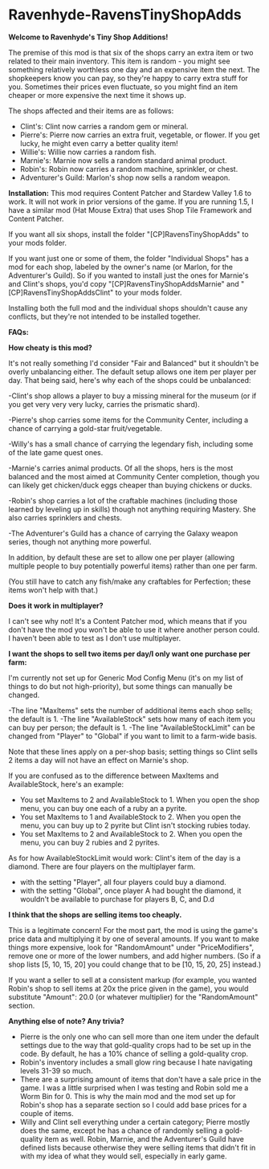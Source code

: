 # Ravenhyde-RavensTinyShopAdds

**Welcome to Ravenhyde's Tiny Shop Additions!**

The premise of this mod is that six of the shops carry an extra item or two related to their main inventory. This item is random - you might see something relatively worthless one day and an expensive item the next. The shopkeepers know you can pay, so they're happy to carry extra stuff for you. Sometimes their prices even fluctuate, so you might find an item cheaper or more expensive the next time it shows up.

The shops affected and their items are as follows:

* Clint's: Clint now carries a random gem or mineral.
* Pierre's: Pierre now carries an extra fruit, vegetable, or flower. If you get lucky, he might even carry a better quality item!
* Willie's: Willie now carries a random fish.
* Marnie's: Marnie now sells a random standard animal product.
* Robin's: Robin now carries a random machine, sprinkler, or chest.
* Adventurer's Guild: Marlon's shop now sells a random weapon.


**Installation:**
This mod requires Content Patcher and Stardew Valley 1.6 to work. It will not work in prior versions of the game. If you are running 1.5, I have a similar mod (Hat Mouse Extra) that uses Shop Tile Framework and Content Patcher.

If you want all six shops, install the folder "[CP]RavensTinyShopAdds" to your mods folder.

If you want just one or some of them, the folder "Individual Shops" has a mod for each shop, labeled by the owner's name (or Marlon, for the Adventurer's Guild). So if you wanted to install just the ones for Marnie's and Clint's shops, you'd copy "[CP]RavensTinyShopAddsMarnie" and "[CP]RavensTinyShopAddsClint" to your mods folder.

Installing both the full mod and the individual shops shouldn't cause any conflicts, but they're not intended to be installed together.

**FAQs:**

**How cheaty is this mod?**

It's not really something I'd consider "Fair and Balanced" but it shouldn't be overly unbalancing either. The default setup allows one item per player per day. That being said, here's why each of the shops could be unbalanced:

-Clint's shop allows a player to buy a missing mineral for the museum (or if you get very very very lucky, carries the prismatic shard). 

-Pierre's shop carries some items for the Community Center, including a chance of carrying a gold-star fruit/vegetable.

-Willy's has a small chance of carrying the legendary fish, including some of the late game quest ones. 

-Marnie's carries animal products. Of all the shops, hers is the most balanced and the most aimed at Community Center completion, though you can likely get chicken/duck eggs cheaper than buying chickens or ducks.

-Robin's shop carries a lot of the craftable machines (including those learned by leveling up in skills) though not anything requiring Mastery. She also carries sprinklers and chests.

-The Adventurer's Guild has a chance of carrying the Galaxy weapon series, though not anything more powerful.

In addition, by default these are set to allow one per player (allowing multiple people to buy potentially powerful items) rather than one per farm.

(You still have to catch any fish/make any craftables for Perfection; these items won't help with that.)

**Does it work in multiplayer?**

I can't see why not! It's a Content Patcher mod, which means that if you don't have the mod you won't be able to use it where another person could. I haven't been able to test as I don't use multiplayer.

**I want the shops to sell two items per day/I only want one purchase per farm:**

I'm currently not set up for Generic Mod Config Menu (it's on my list of things to do but not high-priority), but some things can manually be changed.

-The line "MaxItems" sets the number of additional items each shop sells; the default is 1. 
-The line "AvailableStock" sets how many of each item you can buy per person; the default is 1.
-The line "AvailableStockLimit" can be changed from "Player" to "Global" if you want to limit to a farm-wide basis. 

Note that these lines apply on a per-shop basis; setting things so Clint sells 2 items a day will not have an effect on Marnie's shop.

If you are confused as to the difference between MaxItems and AvailableStock, here's an example:
- You set MaxItems to 2 and AvailableStock to 1. When you open the shop menu, you can buy one each of a ruby an a pyrite.
- You set MaxItems to 1 and AvailableStock to 2. When you open the menu, you can buy up to 2 pyrite but Clint isn't stocking rubies today.
- You set MaxItems to 2 and AvailableStock to 2. When you open the menu, you can buy 2 rubies and 2 pyrites.

As for how AvailableStockLimit would work:
Clint's item of the day is a diamond. There are four players on the multiplayer farm.
- with the setting "Player", all four players could buy a diamond.
- with the setting "Global", once player A had bought the diamond, it wouldn't be available to purchase for players B, C, and D.d

**I think that the shops are selling items too cheaply.**

This is a legitimate concern! For the most part, the mod is using the game's price data and multiplying it by one of several amounts. If you want to make things more expensive, look for "RandomAmount" under "PriceModifiers", remove one or more of the lower numbers, and add higher numbers. (So if a shop lists [5, 10, 15, 20] you could change that to be [10, 15, 20, 25] instead.)

If you want a seller to sell at a consistent markup (for example, you wanted Robin's shop to sell items at 20x the price given in the game), you would substitute "Amount": 20.0 (or whatever multiplier) for the "RandomAmount" section.

**Anything else of note? Any trivia?**

- Pierre is the only one who can sell more than one item under the default settings due to the way that gold-quality crops had to be set up in the code. By default, he has a 10% chance of selling a gold-quality crop.
- Robin's inventory includes a small glow ring because I hate navigating levels 31-39 so much.
- There are a surprising amount of items that don't have a sale price in the game. I was a little surprised when I was testing and Robin sold me a Worm Bin for 0. This is why the main mod and the mod set up for Robin's shop has a separate section so I could add base prices for a couple of items.
- Willy and Clint sell everything under a certain category; Pierre mostly does the same, except he has a chance of randomly selling a gold-quality item as well. Robin, Marnie, and the Adventurer's Guild have defined lists because otherwise they were selling items that didn't fit in with my idea of what they would sell, especially in early game.

